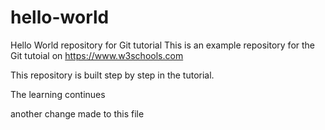 # hello-world
Hello World repository for Git tutorial
This is an example repository for the Git tutoial on https://www.w3schools.com

This repository is built step by step in the tutorial. 

The learning continues

another change made to this file

